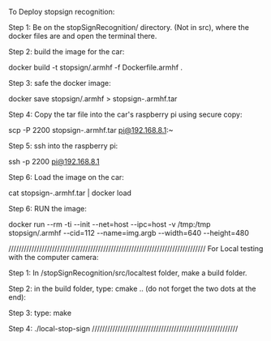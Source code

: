 To Deploy stopsign recognition:

Step 1: Be on the stopSignRecognition/ directory. (Not in src), where the docker files are and open the terminal there.

Step 2: build the image for the car:

docker build -t stopsign/<whatever-name>.armhf -f Dockerfile.armhf .

Step 3: safe the docker image:

docker save stopsign/<whatever-name>.armhf > stopsign-<whatever-name>.armhf.tar

Step 4: Copy the tar file into the car's raspberry pi using secure copy:

scp -P 2200 stopsign-<whatever-name>.armhf.tar pi@192.168.8.1:~

Step 5: ssh into the raspberry pi:

ssh -p 2200 pi@192.168.8.1

Step 6: Load the image on the car:

cat stopsign-<whatever-name>.armhf.tar | docker load

Step 6: RUN the image:

docker run --rm -ti --init --net=host --ipc=host -v /tmp:/tmp stopsign/<whatever-name>.armhf --cid=112 --name=img.argb --width=640 --height=480

/////////////////////////////////////////////////////////////////////////////
For Local testing with the computer camera:

Step 1: In /stopSignRecognition/src/localtest folder, make a build folder.

Step 2: in the build folder, type:
cmake .. (do not forget the two dots at the end):

Step 3: type:
make

Step 4: ./local-stop-sign
/////////////////////////////////////////////////////////
